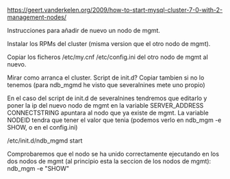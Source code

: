 https://geert.vanderkelen.org/2009/how-to-start-mysql-cluster-7-0-with-2-management-nodes/

Instrucciones para añadir de nuevo un nodo de mgmt.

Instalar los RPMs del cluster (misma version que el otro nodo de mgmt).

Copiar los ficheros /etc/my.cnf /etc/config.ini del otro nodo de mgmt al nuevo.

Mirar como arranca el cluster.
Script de init.d?
Copiar tambien si no lo tenemos (para ndb_mgmd he visto que severalnines mete uno propio)

En el caso del script de init.d de severalnines tendremos que editarlo y poner la ip del nuevo nodo de mgmt en la variable SERVER_ADDRESS
CONNECTSTRING apuntara al nodo que ya existe de mgmt.
La variable NODEID tendra que tener el valor que tenia (podemos verlo en ndb_mgm -e SHOW, o en el config.ini)

/etc/init.d/ndb_mgmd start

Comprobaremos que el nodo se ha unido correctamente ejecutando en los dos nodos de mgmt (al principio esta la seccion de los nodos de mgmt):
ndb_mgm -e "SHOW"
